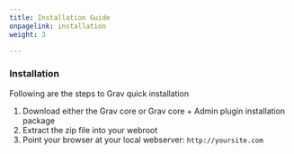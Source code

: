 ```yaml
---
title: Installation Guide
onpagelink: installation
weight: 3

---
```


### **Installation**

Following are the steps to Grav quick installation

1. Download either the Grav core or Grav core + Admin plugin installation package
2. Extract the zip file into your webroot
3. Point your browser at your local webserver: `http://yoursite.com`
 
